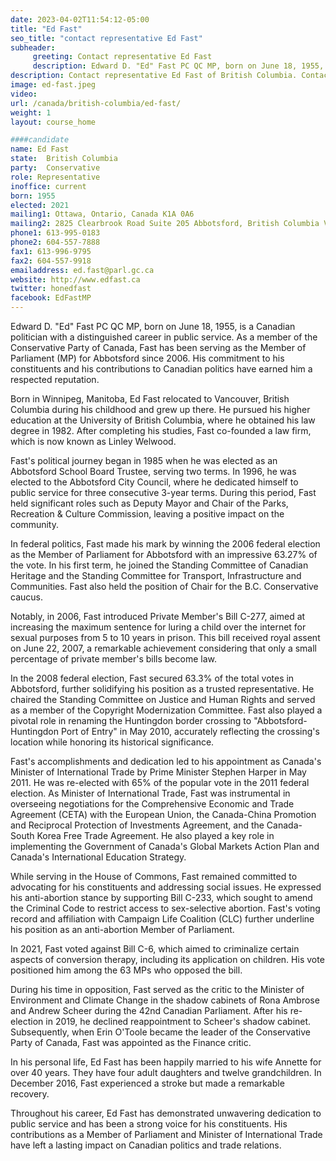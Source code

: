 ```yaml
---
date: 2023-04-02T11:54:12-05:00
title: "Ed Fast"
seo_title: "contact representative Ed Fast"
subheader:
     greeting: Contact representative Ed Fast
     description: Edward D. "Ed" Fast PC QC MP, born on June 18, 1955, is a Canadian politician with a distinguished career in public service. As a member of the Conservative Party of Canada, Fast has been serving as the Member of Parliament (MP) for Abbotsford since 2006. His commitment to his constituents and his contributions to Canadian politics have earned him a respected reputation.
description: Contact representative Ed Fast of British Columbia. Contact information for Ed Fast includes email address, phone number, and mailing address.
image: ed-fast.jpeg
video:
url: /canada/british-columbia/ed-fast/
weight: 1
layout: course_home

####candidate
name: Ed Fast
state:	British Columbia
party:	Conservative
role: Representative
inoffice: current
born: 1955
elected: 2021
mailing1: Ottawa, Ontario, Canada K1A 0A6
mailing2: 2825 Clearbrook Road Suite 205 Abbotsford, British Columbia V2T 6S3
phone1: 613-995-0183
phone2: 604-557-7888
fax1: 613-996-9795
fax2: 604-557-9918
emailaddress: ed.fast@parl.gc.ca
website: http://www.edfast.ca
twitter: honedfast
facebook: EdFastMP
---
```


Edward D. "Ed" Fast PC QC MP, born on June 18, 1955, is a Canadian politician with a distinguished career in public service. As a member of the Conservative Party of Canada, Fast has been serving as the Member of Parliament (MP) for Abbotsford since 2006. His commitment to his constituents and his contributions to Canadian politics have earned him a respected reputation.

Born in Winnipeg, Manitoba, Ed Fast relocated to Vancouver, British Columbia during his childhood and grew up there. He pursued his higher education at the University of British Columbia, where he obtained his law degree in 1982. After completing his studies, Fast co-founded a law firm, which is now known as Linley Welwood.

Fast's political journey began in 1985 when he was elected as an Abbotsford School Board Trustee, serving two terms. In 1996, he was elected to the Abbotsford City Council, where he dedicated himself to public service for three consecutive 3-year terms. During this period, Fast held significant roles such as Deputy Mayor and Chair of the Parks, Recreation & Culture Commission, leaving a positive impact on the community.

In federal politics, Fast made his mark by winning the 2006 federal election as the Member of Parliament for Abbotsford with an impressive 63.27% of the vote. In his first term, he joined the Standing Committee of Canadian Heritage and the Standing Committee for Transport, Infrastructure and Communities. Fast also held the position of Chair for the B.C. Conservative caucus.

Notably, in 2006, Fast introduced Private Member's Bill C-277, aimed at increasing the maximum sentence for luring a child over the internet for sexual purposes from 5 to 10 years in prison. This bill received royal assent on June 22, 2007, a remarkable achievement considering that only a small percentage of private member's bills become law.

In the 2008 federal election, Fast secured 63.3% of the total votes in Abbotsford, further solidifying his position as a trusted representative. He chaired the Standing Committee on Justice and Human Rights and served as a member of the Copyright Modernization Committee. Fast also played a pivotal role in renaming the Huntingdon border crossing to "Abbotsford-Huntingdon Port of Entry" in May 2010, accurately reflecting the crossing's location while honoring its historical significance.

Fast's accomplishments and dedication led to his appointment as Canada's Minister of International Trade by Prime Minister Stephen Harper in May 2011. He was re-elected with 65% of the popular vote in the 2011 federal election. As Minister of International Trade, Fast was instrumental in overseeing negotiations for the Comprehensive Economic and Trade Agreement (CETA) with the European Union, the Canada-China Promotion and Reciprocal Protection of Investments Agreement, and the Canada-South Korea Free Trade Agreement. He also played a key role in implementing the Government of Canada's Global Markets Action Plan and Canada's International Education Strategy.

While serving in the House of Commons, Fast remained committed to advocating for his constituents and addressing social issues. He expressed his anti-abortion stance by supporting Bill C-233, which sought to amend the Criminal Code to restrict access to sex-selective abortion. Fast's voting record and affiliation with Campaign Life Coalition (CLC) further underline his position as an anti-abortion Member of Parliament.

In 2021, Fast voted against Bill C-6, which aimed to criminalize certain aspects of conversion therapy, including its application on children. His vote positioned him among the 63 MPs who opposed the bill.

During his time in opposition, Fast served as the critic to the Minister of Environment and Climate Change in the shadow cabinets of Rona Ambrose and Andrew Scheer during the 42nd Canadian Parliament. After his re-election in 2019, he declined reappointment to Scheer's shadow cabinet. Subsequently, when Erin O'Toole became the leader of the Conservative Party of Canada, Fast was appointed as the Finance critic.

In his personal life, Ed Fast has been happily married to his wife Annette for over 40 years. They have four adult daughters and twelve grandchildren. In December 2016, Fast experienced a stroke but made a remarkable recovery.

Throughout his career, Ed Fast has demonstrated unwavering dedication to public service and has been a strong voice for his constituents. His contributions as a Member of Parliament and Minister of International Trade have left a lasting impact on Canadian politics and trade relations.
